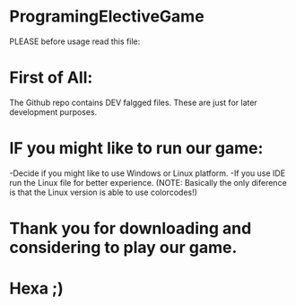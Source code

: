 # ProgramingElectiveGame
PLEASE before usage read this file:
  # First of All:
   The Github repo contains DEV falgged files. These are just for later development purposes. 
  # IF you might like to run our game:
   -Decide if you might like to use Windows or Linux platform.
   -If you use IDE run the Linux file for better experience.
      (NOTE: Basically the only diference is that the Linux version is able to use colorcodes!)
  # Thank you for downloading and considering to play our game.
  # Hexa ;)
